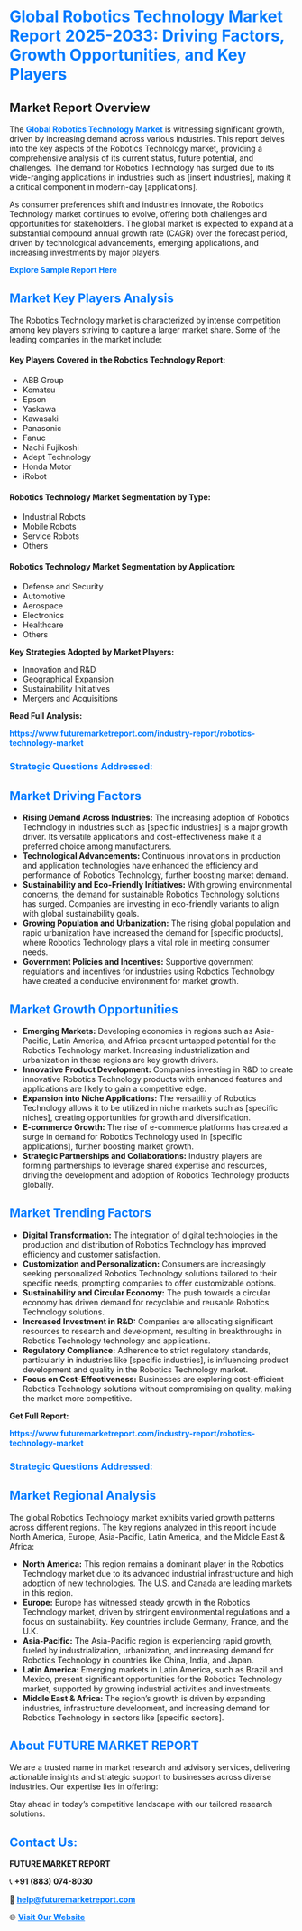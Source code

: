 <h1 style="color: #007BFF;">Global Robotics Technology Market Report 2025-2033: Driving Factors, Growth Opportunities, and Key Players</h1>

<section id="overview">
<h2>Market Report Overview</h2>
<p>The <a href="https://www.futuremarketreport.com/industry-report/robotics-technology-market" style="color: #007BFF; text-decoration: none;"><strong>Global Robotics Technology Market</strong></a> is witnessing significant growth, driven by increasing demand across various industries. This report delves into the key aspects of the Robotics Technology market, providing a comprehensive analysis of its current status, future potential, and challenges. The demand for Robotics Technology has surged due to its wide-ranging applications in industries such as [insert industries], making it a critical component in modern-day [applications].</p>
<p>As consumer preferences shift and industries innovate, the Robotics Technology market continues to evolve, offering both challenges and opportunities for stakeholders. The global market is expected to expand at a substantial compound annual growth rate (CAGR) over the forecast period, driven by technological advancements, emerging applications, and increasing investments by major players.</p>
</section>

<section id="overview">
<p><a href="https://www.futuremarketreport.com/request-sample/reportId=27775" style="color: #007BFF; text-decoration: none;"><strong>Explore Sample Report Here</strong></a></p>
</section>

<section id="key-players">
<h2 style="color: #007BFF;">Market Key Players Analysis</h2>
<p>The Robotics Technology market is characterized by intense competition among key players striving to capture a larger market share. Some of the leading companies in the market include:</p>
<h4>Key Players Covered in the Robotics Technology Report:</h4>
<ul><li>ABB Group</li><li>Komatsu</li><li>Epson</li><li>Yaskawa</li><li>Kawasaki</li><li>Panasonic</li><li>Fanuc</li><li>Nachi Fujikoshi</li><li>Adept Technology</li><li>Honda Motor</li><li>iRobot</li></ul>
<h4>Robotics Technology Market Segmentation by Type:</h4>
<ul><li>Industrial Robots</li><li>Mobile Robots</li><li>Service Robots</li><li>Others</li></ul>

<h4>Robotics Technology Market Segmentation by Application:</h4>
<ul><li>Defense and Security</li><li>Automotive</li><li>Aerospace</li><li>Electronics</li><li>Healthcare</li><li>Others</li></ul>
<p><strong>Key Strategies Adopted by Market Players:</strong></p>
<ul>
<li>Innovation and R&D</li>
<li>Geographical Expansion</li>
<li>Sustainability Initiatives</li>
<li>Mergers and Acquisitions</li>
</ul>
</section>

<section>
<p><strong>Read Full Analysis: </strong></p><a href="https://www.futuremarketreport.com/industry-report/robotics-technology-market" style="color: #007BFF; text-decoration: none;"><strong>https://www.futuremarketreport.com/industry-report/robotics-technology-market</strong></a>
<h3 style="color: #007BFF;">Strategic Questions Addressed:</h3>
</section>

<section id="driving-factors">
<h2 style="color: #007BFF;">Market Driving Factors</h2>
<ul>
<li><strong>Rising Demand Across Industries:</strong> The increasing adoption of Robotics Technology in industries such as [specific industries] is a major growth driver. Its versatile applications and cost-effectiveness make it a preferred choice among manufacturers.</li>
<li><strong>Technological Advancements:</strong> Continuous innovations in production and application technologies have enhanced the efficiency and performance of Robotics Technology, further boosting market demand.</li>
<li><strong>Sustainability and Eco-Friendly Initiatives:</strong> With growing environmental concerns, the demand for sustainable Robotics Technology solutions has surged. Companies are investing in eco-friendly variants to align with global sustainability goals.</li>
<li><strong>Growing Population and Urbanization:</strong> The rising global population and rapid urbanization have increased the demand for [specific products], where Robotics Technology plays a vital role in meeting consumer needs.</li>
<li><strong>Government Policies and Incentives:</strong> Supportive government regulations and incentives for industries using Robotics Technology have created a conducive environment for market growth.</li>
</ul>
</section>

<section id="growth-opportunities">
<h2 style="color: #007BFF;">Market Growth Opportunities</h2>
<ul>
<li><strong>Emerging Markets:</strong> Developing economies in regions such as Asia-Pacific, Latin America, and Africa present untapped potential for the Robotics Technology market. Increasing industrialization and urbanization in these regions are key growth drivers.</li>
<li><strong>Innovative Product Development:</strong> Companies investing in R&D to create innovative Robotics Technology products with enhanced features and applications are likely to gain a competitive edge.</li>
<li><strong>Expansion into Niche Applications:</strong> The versatility of Robotics Technology allows it to be utilized in niche markets such as [specific niches], creating opportunities for growth and diversification.</li>
<li><strong>E-commerce Growth:</strong> The rise of e-commerce platforms has created a surge in demand for Robotics Technology used in [specific applications], further boosting market growth.</li>
<li><strong>Strategic Partnerships and Collaborations:</strong> Industry players are forming partnerships to leverage shared expertise and resources, driving the development and adoption of Robotics Technology products globally.</li>
</ul>
</section>

<section id="trending-factors">
<h2 style="color: #007BFF;">Market Trending Factors</h2>
<ul>
<li><strong>Digital Transformation:</strong> The integration of digital technologies in the production and distribution of Robotics Technology has improved efficiency and customer satisfaction.</li>
<li><strong>Customization and Personalization:</strong> Consumers are increasingly seeking personalized Robotics Technology solutions tailored to their specific needs, prompting companies to offer customizable options.</li>
<li><strong>Sustainability and Circular Economy:</strong> The push towards a circular economy has driven demand for recyclable and reusable Robotics Technology solutions.</li>
<li><strong>Increased Investment in R&D:</strong> Companies are allocating significant resources to research and development, resulting in breakthroughs in Robotics Technology technology and applications.</li>
<li><strong>Regulatory Compliance:</strong> Adherence to strict regulatory standards, particularly in industries like [specific industries], is influencing product development and quality in the Robotics Technology market.</li>
<li><strong>Focus on Cost-Effectiveness:</strong> Businesses are exploring cost-efficient Robotics Technology solutions without compromising on quality, making the market more competitive.</li>
</ul>
</section>

<section>
<p><strong>Get Full Report: </strong></p><a href="https://www.futuremarketreport.com/industry-report/robotics-technology-market" style="color: #007BFF; text-decoration: none;"><strong>https://www.futuremarketreport.com/industry-report/robotics-technology-market</strong></a>
<h3 style="color: #007BFF;">Strategic Questions Addressed:</h3>
</section>


<section id="regional-analysis">
<h2 style="color: #007BFF;">Market Regional Analysis</h2>
<p>The global Robotics Technology market exhibits varied growth patterns across different regions. The key regions analyzed in this report include North America, Europe, Asia-Pacific, Latin America, and the Middle East & Africa:</p>
<ul>
<li><strong>North America:</strong> This region remains a dominant player in the Robotics Technology market due to its advanced industrial infrastructure and high adoption of new technologies. The U.S. and Canada are leading markets in this region.</li>
<li><strong>Europe:</strong> Europe has witnessed steady growth in the Robotics Technology market, driven by stringent environmental regulations and a focus on sustainability. Key countries include Germany, France, and the U.K.</li>
<li><strong>Asia-Pacific:</strong> The Asia-Pacific region is experiencing rapid growth, fueled by industrialization, urbanization, and increasing demand for Robotics Technology in countries like China, India, and Japan.</li>
<li><strong>Latin America:</strong> Emerging markets in Latin America, such as Brazil and Mexico, present significant opportunities for the Robotics Technology market, supported by growing industrial activities and investments.</li>
<li><strong>Middle East & Africa:</strong> The region’s growth is driven by expanding industries, infrastructure development, and increasing demand for Robotics Technology in sectors like [specific sectors].</li>
</ul>
</section>

<footer>
<h2 style="color: #007BFF;">About FUTURE MARKET REPORT</h2>
<p>We are a trusted name in market research and advisory services, delivering actionable insights and strategic support to businesses across diverse industries. Our expertise lies in offering:</p>

<p>Stay ahead in today’s competitive landscape with our tailored research solutions.</p>

<h2 style="color: #007BFF;">Contact Us:</h2>
<p><strong>FUTURE MARKET REPORT</strong></p>
<p>📞 <strong>+91 (883) 074-8030</strong></p>
<p>📧 <strong><a href="mailto:help@futuremarketreport.com" style="color: #007BFF;">help@futuremarketreport.com</a></strong></p>
<p>🌐 <strong><a href="https://www.futuremarketreport.com/" style="color: #007BFF;">Visit Our Website</a></strong></p>
</footer>